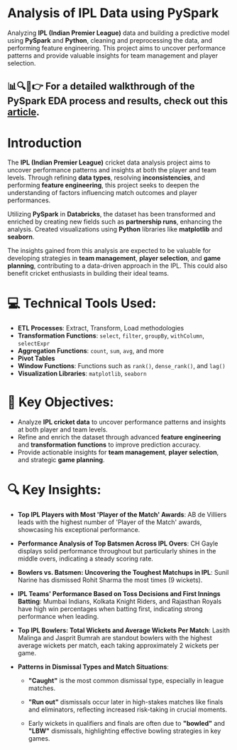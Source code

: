 # Analysis of IPL Data using PySpark

Analyzing **IPL (Indian Premier League)** data and building a predictive model using **PySpark** and **Python**, cleaning and preprocessing the data, and performing feature engineering. This project aims to uncover performance patterns and provide valuable insights for team management and player selection.

## 📊🔍📝👉 For a detailed walkthrough of the PySpark EDA process and results, check out this [article](https://aishwaryahastak.medium.com/ipl-analysis-using-pyspark-478a53ce9c98).

# Introduction

The **IPL (Indian Premier League)** cricket data analysis project aims to uncover performance patterns and insights at both the player and team levels. Through refining **data types**, resolving **inconsistencies**, and performing **feature engineering**, this project seeks to deepen the understanding of factors influencing match outcomes and player performances.

Utilizing **PySpark** in **Databricks**, the dataset has been transformed and enriched by creating new fields such as **partnership runs**, enhancing the analysis. Created visualizations using **Python** libraries like **matplotlib** and **seaborn**.

The insights gained from this analysis are expected to be valuable for developing strategies in **team management**, **player selection**, and **game planning**, contributing to a data-driven approach in the IPL. This could also benefit cricket enthusiasts in building their ideal teams.

# 💻 Technical Tools Used:

- **ETL Processes**: Extract, Transform, Load methodologies
- **Transformation Functions**: `select`, `filter`, `groupBy`, `withColumn`, `selectExpr`
- **Aggregation Functions**: `count`, `sum`, `avg`, and more
- **Pivot Tables**
- **Window Functions**: Functions such as `rank()`, `dense_rank()`, and `lag()`
- **Visualization Libraries**: `matplotlib`, `seaborn` 

# 🎯 Key Objectives:

- Analyze **IPL cricket data** to uncover performance patterns and insights at both player and team levels.
- Refine and enrich the dataset through advanced **feature engineering** and **transformation functions** to improve prediction accuracy. 
- Provide actionable insights for **team management**, **player selection**, and strategic **game planning**.

# 🔍 Key Insights:

- **Top IPL Players with Most 'Player of the Match' Awards**: AB de Villiers leads with the highest number of 'Player of the Match' awards, showcasing his exceptional performance.
  
- **Performance Analysis of Top Batsmen Across IPL Overs**: CH Gayle displays solid performance throughout but particularly shines in the middle overs, indicating a steady scoring rate.

- **Bowlers vs. Batsmen: Uncovering the Toughest Matchups in IPL**: Sunil Narine has dismissed Rohit Sharma the most times (9 wickets).

- **IPL Teams' Performance Based on Toss Decisions and First Innings Batting**: Mumbai Indians, Kolkata Knight Riders, and Rajasthan Royals have high win percentages when batting first, indicating strong performance when leading.

- **Top IPL Bowlers: Total Wickets and Average Wickets Per Match**: Lasith Malinga and Jasprit Bumrah are standout bowlers with the highest average wickets per match, each taking approximately 2 wickets per game.

- **Patterns in Dismissal Types and Match Situations**:

    - **"Caught"** is the most common dismissal type, especially in league matches.
    
    - **"Run out"** dismissals occur later in high-stakes matches like finals and eliminators, reflecting increased risk-taking in crucial moments.
    
    - Early wickets in qualifiers and finals are often due to **"bowled"** and **"LBW"** dismissals, highlighting effective bowling strategies in key games.
